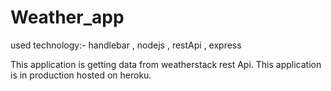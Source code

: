# Weather_app
used technology:-
handlebar , 
nodejs , restApi , express

This application is getting data from weatherstack rest Api. This application is in production hosted on heroku.
